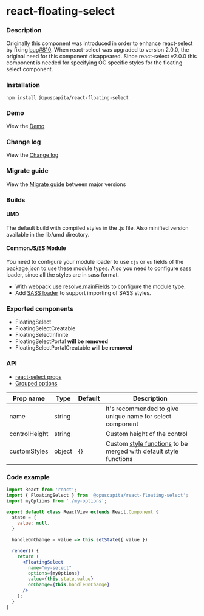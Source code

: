 # react-floating-select

### Description
Originally this component was introduced in order to enhance react-select by fixing [bug#810](https://github.com/JedWatson/react-select/issues/810). When react-select was upgraded to version 2.0.0, the original need for this component disappeared. Since react-select v2.0.0 this component is needed for specifying OC specific styles for the floating select component.

### Installation
```
npm install @opuscapita/react-floating-select
```

### Demo
View the [Demo](https://opuscapita.github.io/react-floating-select)

### Change log
View the [Change log](CHANGELOG.md)

### Migrate guide
View the [Migrate guide](MIGRATEGUIDE.md) between major versions

### Builds
#### UMD
The default build with compiled styles in the .js file. Also minified version available in the lib/umd directory.
#### CommonJS/ES Module
You need to configure your module loader to use `cjs` or `es` fields of the package.json to use these module types.
Also you need to configure sass loader, since all the styles are in sass format.
* With webpack use [resolve.mainFields](https://webpack.js.org/configuration/resolve/#resolve-mainfields) to configure the module type.
* Add [SASS loader](https://github.com/webpack-contrib/sass-loader) to support importing of SASS styles.

### Exported components
* FloatingSelect
* FloatingSelectCreatable
* FloatingSelectInfinite
* FloatingSelectPortal **will be removed**
* FloatingSelectPortalCreatable **will be removed**

### API
* [react-select props](https://react-select.com/props)
* [Grouped options](https://github.com/JedWatson/react-select/issues/2417)

| Prop name     | Type   | Default | Description                                                   |
| ------------- | ------ | ------- | ------------------------------------------------------------- |
| name          | string |         | It's recommended to give unique name for select component     |
| controlHeight | string |         | Custom height of the control                                  |
| customStyles  | object | {}      | Custom [style functions](https://react-select.com/styles) to be merged with default style functions |

### Code example
```jsx
import React from 'react';
import { FloatingSelect } from '@opuscapita/react-floating-select';
import myOptions from './my-options';

export default class ReactView extends React.Component {
  state = {
    value: null,
  }

  handleOnChange = value => this.setState({ value })

  render() {
    return (
      <FloatingSelect
        name="my-select"
        options={myOptions}
        value={this.state.value}
        onChange={this.handleOnChange}
      />
    );
  }
}
```
